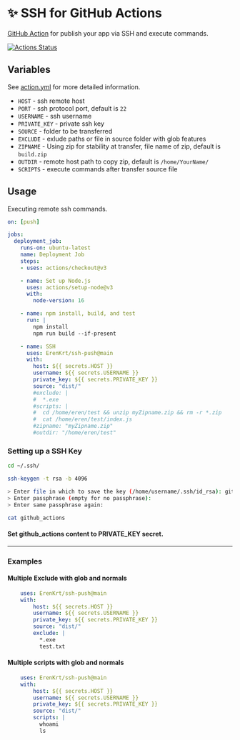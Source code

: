 # ✨ SSH for GitHub Actions

[GitHub Action](https://github.com/features/actions) for publish your app via SSH and execute commands.

[![Actions Status](https://github.com/erenkrt/ssh-push/actions/workflows/main.yml/badge.svg)](https://github.com/erenkrt/ssh-push/actions)

## Variables

See [action.yml](./action.yml) for more detailed information.

* `HOST` - ssh remote host
* `PORT` - ssh protocol port, default is `22`
* `USERNAME` - ssh username
* `PRIVATE_KEY` - private ssh key
* `SOURCE` - folder to be transferred
* `EXCLUDE` - exlude paths or file in source folder with glob features
* `ZIPNAME` - Using zip for stability at transfer, file name of zip, default is `build.zip`
* `OUTDIR` - remote host path to copy zip, default is `/home/YourName/`
* `SCRIPTS` - execute commands after transfer source file

## Usage

Executing remote ssh commands.

```yaml
on: [push]

jobs:
  deployment_job:
    runs-on: ubuntu-latest
    name: Deployment Job
    steps:
    - uses: actions/checkout@v3

    - name: Set up Node.js
      uses: actions/setup-node@v3
      with:
        node-version: 16

    - name: npm install, build, and test
      run: |
        npm install
        npm run build --if-present

    - name: SSH
      uses: ErenKrt/ssh-push@main
      with:
        host: ${{ secrets.HOST }}
        username: ${{ secrets.USERNAME }}
        private_key: ${{ secrets.PRIVATE_KEY }}
        source: "dist/"
        #exclude: |
        #  *.exe
        #scripts: |
        #  cd /home/eren/test && unzip myZipname.zip && rm -r *.zip
        #  cat /home/eren/test/index.js
        #zipname: "myZipname.zip"
        #outdir: "/home/eren/test"
```

### Setting up a SSH Key

```bash
cd ~/.ssh/

ssh-keygen -t rsa -b 4096

> Enter file in which to save the key (/home/username/.ssh/id_rsa): github_actions
> Enter passphrase (empty for no passphrase):
> Enter same passphrase again:

cat github_actions
```

<h4>Set <b>github_actions</b> content to <b>PRIVATE_KEY</b> secret.</h4>

<hr/>

### Examples

#### Multiple Exclude with glob and normals

```yaml
    uses: ErenKrt/ssh-push@main
    with:
        host: ${{ secrets.HOST }}
        username: ${{ secrets.USERNAME }}
        private_key: ${{ secrets.PRIVATE_KEY }}
        source: "dist/"
        exclude: |
          *.exe
          test.txt
```

#### Multiple scripts with glob and normals

```yaml
    uses: ErenKrt/ssh-push@main
    with:
        host: ${{ secrets.HOST }}
        username: ${{ secrets.USERNAME }}
        private_key: ${{ secrets.PRIVATE_KEY }}
        source: "dist/"
        scripts: |
          whoami
          ls
```
